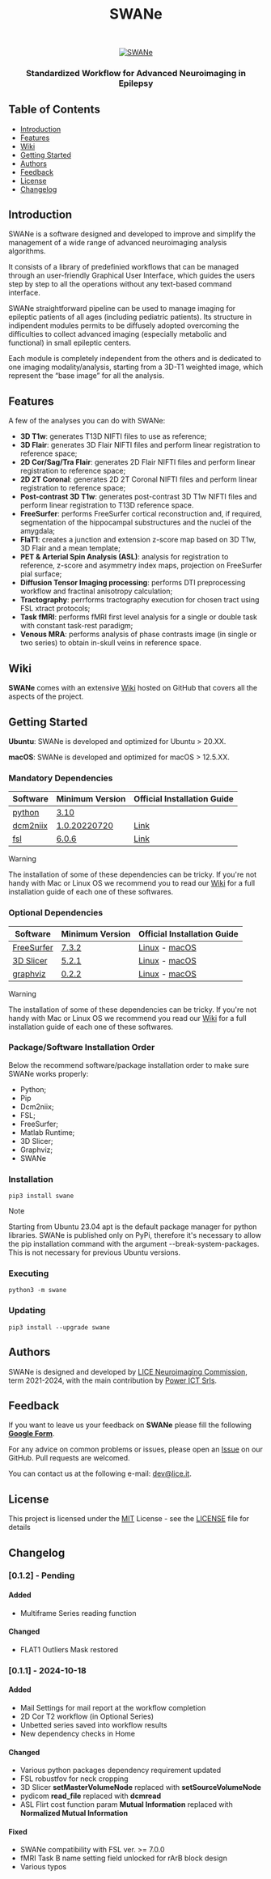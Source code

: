<h1 align="center"> SWANe</h1><br>
<p align="center">
  <a href="#">
    <img alt="SWANe" title="SWANe" src="https://github.com/LICE-dev/swane_supplement/blob/main/swane_supplement/icons/swane.png">
  </a>
</p>
<h3 align="center"> Standardized Workflow for Advanced Neuroimaging in Epilepsy</h3>


## Table of Contents

- [Introduction](#introduction)
- [Features](#features)
- [Wiki](#wiki)
- [Getting Started](#getting-started)
- [Authors](#authors)
- [Feedback](#feedback)
- [License](#license)
- [Changelog](#changelog)


## Introduction
SWANe is a software designed and developed to improve and simplify the management of a wide range of advanced neuroimaging analysis algorithms.

It consists of a library of predefinied workflows that can be managed through an user-friendly Graphical User Interface, which guides the users step by step to all the operations without any text-based command interface.

SWANe straightforward pipeline can be used to manage imaging for epileptic patients of all ages (including pediatric patients). Its structure in indipendent modules permits to be diffusely adopted overcoming the difficulties to collect advanced imaging (especially metabolic and functional) in small epileptic centers.

Each module is completely independent from the others and is dedicated to one imaging modality/analysis, starting from a 3D-T1 weighted image, which represent the “base image” for all the analysis.



## Features

A few of the analyses you can do with SWANe:
* **3D T1w**: generates T13D NIFTI files to use as reference;
* **3D Flair**: generates 3D Flair NIFTI files and perform linear registration to reference space;
* **2D Cor/Sag/Tra Flair**: generates 2D Flair NIFTI files and perform linear registration to reference space;
* **2D 2T Coronal**: generates 2D 2T Coronal NIFTI files and perform linear registration to reference space;
* **Post-contrast 3D T1w**: generates post-contrast 3D T1w NIFTI files and perform linear registration to T13D reference space.
* **FreeSurfer**: performs FreeSurfer cortical reconstruction and, if required, segmentation of the hippocampal substructures and the nuclei of the amygdala;
* **FlaT1**: creates a junction and extension z-score map based on 3D T1w, 3D Flair and a mean template;
* **PET & Arterial Spin Analysis (ASL)**: analysis for registration to reference, z-score and asymmetry index maps, projection on FreeSurfer pial surface;
* **Diffusion Tensor Imaging processing**: performs DTI preprocessing workflow and fractinal anisotropy calculation;
* **Tractography**: perrforms tractography execution for chosen tract using FSL xtract protocols;
* **Task fMRI**: performs fMRI first level analysis for a single or double task with constant task-rest paradigm;
* **Venous MRA**: performs analysis of phase contrasts image (in single or two series) to obtain in-skull veins in reference space.


## Wiki
**SWANe** comes with an extensive [Wiki](https://github.com/LICE-dev/swane/wiki) hosted on GitHub that covers all the aspects of the project.


## Getting Started
**Ubuntu**: SWANe is developed and optimized for Ubuntu > 20.XX.

**macOS**: SWANe is developed and optimized for macOS > 12.5.XX.

### Mandatory Dependencies
| **Software** | **Minimum Version** | **Official Installation Guide** |
| --- | --- | --- |
| [python](https://www.python.org/) | [3.10](https://www.python.org/downloads/) |   |
| [dcm2niix](https://github.com/rordenlab/dcm2niix) | [1.0.20220720](https://github.com/rordenlab/dcm2niix/tree/v1.0.20220720) | [Link](https://github.com/rordenlab/dcm2niix#install) |
| [fsl](https://fsl.fmrib.ox.ac.uk/fsl/fslwiki/) | [6.0.6](https://fsl.fmrib.ox.ac.uk/fsl/fslwiki/FslInstallation) | [Link](https://fsl.fmrib.ox.ac.uk/fsl/fslwiki/FslInstallation#Installing_FSL) |

> [!WARNING]
The installation of some of these dependencies can be tricky. If you're not handy with Mac or Linux OS we recommend you to read our [Wiki](https://github.com/LICE-dev/swane/wiki) for a full installation guide of each one of these softwares.

### Optional Dependencies

| **Software** | **Minimum Version** | **Official Installation Guide** |
| --- | --- | --- |
| [FreeSurfer](https://surfer.nmr.mgh.harvard.edu/) | [7.3.2](https://github.com/freesurfer/freesurfer/tree/v7.3.2) | [Linux](https://surfer.nmr.mgh.harvard.edu/fswiki/FS7_linux) - [macOS](https://surfer.nmr.mgh.harvard.edu/fswiki/FS7_mac) |
| [3D Slicer](https://www.slicer.org/) | [5.2.1](https://www.slicer.org/wiki/Documentation/Nightly/FAQ/General#Where_can_I_download_Slicer.3F) | [Linux](https://slicer.readthedocs.io/en/latest/user_guide/getting_started.html#linux) - [macOS](https://slicer.readthedocs.io/en/latest/user_guide/getting_started.html#mac) |
| [graphviz](https://graphviz.org/) | [0.2.2](https://github.com/graphp/graphviz/tree/v0.2.2) | [Linux](https://graphviz.org/download/#linux) - [macOS](https://graphviz.org/download/#mac) |

> [!WARNING]
The installation of some of these dependencies can be tricky. If you're not handy with Mac or Linux OS we recommend you read our [Wiki](https://github.com/LICE-dev/swane/wiki) for a full installation guide of each one of these softwares.

### Package/Software Installation Order
Below the recommend software/package installation order to make sure SWANe works properly:
* Python;
* Pip
* Dcm2niix;
* FSL;
* FreeSurfer;
* Matlab Runtime;
* 3D Slicer;
* Graphviz;
* SWANe

### Installation
```
pip3 install swane
```
> [!NOTE]
Starting from Ubuntu 23.04 apt is the default package manager for python libraries.
SWANe is published only on PyPi, therefore it's necessary to allow the pip installation command with the argument --break-system-packages.
This is not necessary for previous Ubuntu versions.
### Executing
```
python3 -m swane
```

### Updating
```
pip3 install --upgrade swane
```

## Authors
SWANe is designed and developed by [LICE Neuroimaging Commission](https://www.lice.it/), term 2021-2024, with the main contribution by [Power ICT Srls](https://powerictsoft.com/).


## Feedback
If you want to leave us your feedback on **SWANe** please fill the following [**Google Form**](https://forms.gle/ewUrNzwjQWanPxVF7).

For any advice on common problems or issues, please open an [Issue](https://github.com/LICE-dev/swane/issues) on our GitHub. Pull requests are welcomed.

You can contact us at the following e-mail: [dev@lice.it](mailto:dev@lice.it).


## License

This project is licensed under the [MIT](LICENSE) License - see the [LICENSE](LICENSE) file for details

## Changelog

### [0.1.2] - Pending

#### Added

- Multiframe Series reading function

#### Changed

- FLAT1 Outliers Mask restored

### [0.1.1] - 2024-10-18

#### Added

- Mail Settings for mail report at the workflow completion
- 2D Cor T2 workflow (in Optional Series)
- Unbetted series saved into workflow results
- New dependency checks in Home

#### Changed

- Various python packages dependency requirement updated
- FSL robustfov for neck cropping
- 3D Slicer **setMasterVolumeNode** replaced with **setSourceVolumeNode**
- pydicom **read_file** replaced with **dcmread**
- ASL Flirt cost function param **Mutual Information** replaced with **Normalized Mutual Information**

#### Fixed

- SWANe compatibility with FSL ver. >= 7.0.0
- fMRI Task B name setting field unlocked for rArB block design
- Various typos